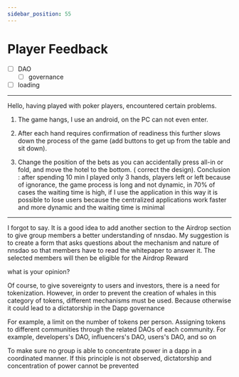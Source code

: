 ```yaml
---
sidebar_position: 55
---
```


# Player Feedback

- [ ] DAO
  - [ ] governance
- [ ] loading

---

Hello, having played with poker players, encountered certain problems.

1. The game hangs, I use an android, on the PC can not even enter.

2. After each hand requires confirmation of readiness this further slows down the process of the game (add buttons to get up from the table and sit down).

3. Change the position of the bets as you can accidentally press all-in or fold, and move the hotel to the bottom. ( correct the design). Conclusion : after spending 10 min I played only 3 hands, players left or left because of ignorance, the game process is long and not dynamic, in 70% of cases the waiting time is high, if I use the application in this way it is possible to lose users because the centralized applications work faster and more dynamic and the waiting time is minimal

---

I forgot to say. It is a good idea to add another section to the Airdrop section to give group members a better understanding of nnsdao. My suggestion is to create a form that asks questions about the mechanism and nature of nnsdao so that members have to read the whitepaper to answer it. The selected members will then be eligible for the Airdrop Reward

what is your opinion?

Of course, to give sovereignty to users and investors, there is a need for tokenization.
However, in order to prevent the creation of whales in this category of tokens, different mechanisms must be used. Because otherwise it could lead to a dictatorship in the Dapp governance

For example, a limit on the number of tokens per person. Assigning tokens to different communities through the related DAOs of each community. For example, developers's DAO, influencers's DAO, users's DAO, and so on

To make sure no group is able to concentrate power in a dapp in a coordinated manner. If this principle is not observed, dictatorship and concentration of power cannot be prevented
